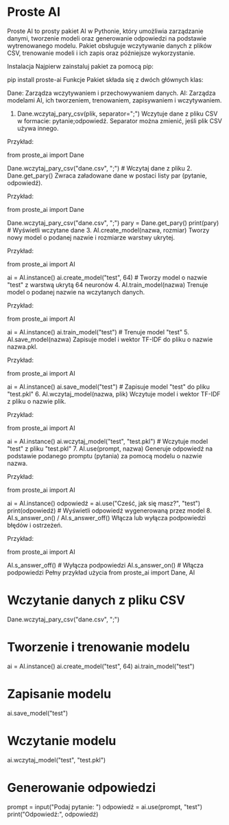 # Proste AI
Proste AI to prosty pakiet AI w Pythonie, który umożliwia zarządzanie danymi, tworzenie modeli oraz generowanie odpowiedzi na podstawie wytrenowanego modelu. Pakiet obsługuje wczytywanie danych z plików CSV, trenowanie modeli i ich zapis oraz późniejsze wykorzystanie.

Instalacja
Najpierw zainstaluj pakiet za pomocą pip:

pip install proste-ai
Funkcje
Pakiet składa się z dwóch głównych klas:

Dane: Zarządza wczytywaniem i przechowywaniem danych.
AI: Zarządza modelami AI, ich tworzeniem, trenowaniem, zapisywaniem i wczytywaniem.
1. Dane.wczytaj_pary_csv(plik, separator=";")
Wczytuje dane z pliku CSV w formacie: pytanie;odpowiedź. Separator można zmienić, jeśli plik CSV używa innego.

Przykład:

from proste_ai import Dane

Dane.wczytaj_pary_csv("dane.csv", ";")  # Wczytaj dane z pliku
2. Dane.get_pary()
Zwraca załadowane dane w postaci listy par (pytanie, odpowiedź).

Przykład:

from proste_ai import Dane

Dane.wczytaj_pary_csv("dane.csv", ";")
pary = Dane.get_pary()
print(pary)  # Wyświetli wczytane dane
3. AI.create_model(nazwa, rozmiar)
Tworzy nowy model o podanej nazwie i rozmiarze warstwy ukrytej.

Przykład:

from proste_ai import AI

ai = AI.instance()
ai.create_model("test", 64)  # Tworzy model o nazwie "test" z warstwą ukrytą 64 neuronów
4. AI.train_model(nazwa)
Trenuje model o podanej nazwie na wczytanych danych.

Przykład:

from proste_ai import AI

ai = AI.instance()
ai.train_model("test")  # Trenuje model "test"
5. AI.save_model(nazwa)
Zapisuje model i wektor TF-IDF do pliku o nazwie nazwa.pkl.

Przykład:

from proste_ai import AI

ai = AI.instance()
ai.save_model("test")  # Zapisuje model "test" do pliku "test.pkl"
6. AI.wczytaj_model(nazwa, plik)
Wczytuje model i wektor TF-IDF z pliku o nazwie plik.

Przykład:

from proste_ai import AI

ai = AI.instance()
ai.wczytaj_model("test", "test.pkl")  # Wczytuje model "test" z pliku "test.pkl"
7. AI.use(prompt, nazwa)
Generuje odpowiedź na podstawie podanego promptu (pytania) za pomocą modelu o nazwie nazwa.

Przykład:

from proste_ai import AI

ai = AI.instance()
odpowiedź = ai.use("Cześć, jak się masz?", "test")
print(odpowiedź)  # Wyświetli odpowiedź wygenerowaną przez model
8. AI.s_answer_on() / AI.s_answer_off()
Włącza lub wyłącza podpowiedzi błędów i ostrzeżeń.

Przykład:

from proste_ai import AI

AI.s_answer_off()  # Wyłącza podpowiedzi
AI.s_answer_on()   # Włącza podpowiedzi
Pełny przykład użycia
from proste_ai import Dane, AI

# Wczytanie danych z pliku CSV
Dane.wczytaj_pary_csv("dane.csv", ";")

# Tworzenie i trenowanie modelu
ai = AI.instance()
ai.create_model("test", 64)
ai.train_model("test")

# Zapisanie modelu
ai.save_model("test")

# Wczytanie modelu
ai.wczytaj_model("test", "test.pkl")

# Generowanie odpowiedzi
prompt = input("Podaj pytanie: ")
odpowiedź = ai.use(prompt, "test")
print("Odpowiedź:", odpowiedź)
